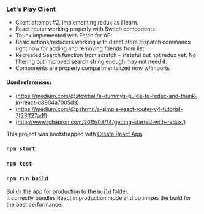 ### Let's Play Client

* Client attempt #2, implementing redux as I learn. 
* React router working properly with Switch components.
* Thunk implemented with Fetch for API
* Basic actions/reducers working with direct store.dispatch commands right now for adding and removing friends from list.
* Recreated Search function from scratch - stateful but not redux yet. No filtering but improved search string enough may not need it.
* Components are properly compartmentalized now w/imports

#### Used references:

* (https://medium.com/@stowball/a-dummys-guide-to-redux-and-thunk-in-react-d8904a7005d3)
* (https://medium.com/@pshrmn/a-simple-react-router-v4-tutorial-7f23ff27adf)
* (http://www.jchapron.com/2015/08/14/getting-started-with-redux/)


This project was bootstrapped with [Create React App](https://github.com/facebookincubator/create-react-app).

### `npm start`

### `npm test`

### `npm run build`

Builds the app for production to the `build` folder.<br>
It correctly bundles React in production mode and optimizes the build for the best performance.
